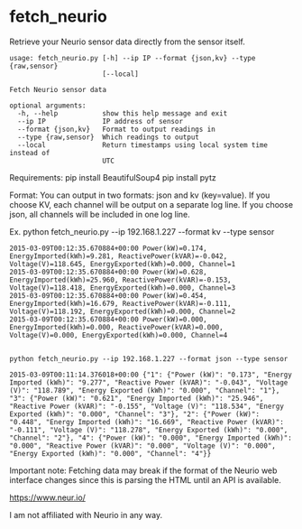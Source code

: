 fetch_neurio
============

Retrieve your Neurio sensor data directly from the sensor itself.

    usage: fetch_neurio.py [-h] --ip IP --format {json,kv} --type {raw,sensor}
                           [--local]

    Fetch Neurio sensor data

    optional arguments:
      -h, --help           show this help message and exit
      --ip IP              IP address of sensor
      --format {json,kv}   Format to output readings in
      --type {raw,sensor}  Which readings to output
      --local              Return timestamps using local system time instead of
                           UTC

Requirements:
    pip install BeautifulSoup4
    pip install pytz


Format:
You can output in two formats: json and kv (key=value). If you choose KV,
each channel will be output on a separate log line. If you choose json, all
channels will be included in one log line.

Ex.
    python fetch_neurio.py --ip 192.168.1.227 --format kv --type sensor

    2015-03-09T00:12:35.670884+00:00 Power(kW)=0.174, EnergyImported(kWh)=9.281, ReactivePower(kVAR)=-0.042, Voltage(V)=118.645, EnergyExported(kWh)=0.000, Channel=1
    2015-03-09T00:12:35.670884+00:00 Power(kW)=0.628, EnergyImported(kWh)=25.960, ReactivePower(kVAR)=-0.153, Voltage(V)=118.418, EnergyExported(kWh)=0.000, Channel=3
    2015-03-09T00:12:35.670884+00:00 Power(kW)=0.454, EnergyImported(kWh)=16.679, ReactivePower(kVAR)=-0.111, Voltage(V)=118.192, EnergyExported(kWh)=0.000, Channel=2
    2015-03-09T00:12:35.670884+00:00 Power(kW)=0.000, EnergyImported(kWh)=0.000, ReactivePower(kVAR)=0.000, Voltage(V)=0.000, EnergyExported(kWh)=0.000, Channel=4


    python fetch_neurio.py --ip 192.168.1.227 --format json --type sensor
    
    2015-03-09T00:11:14.376018+00:00 {"1": {"Power (kW)": "0.173", "Energy Imported (kWh)": "9.277", "Reactive Power (kVAR)": "-0.043", "Voltage (V)": "118.789", "Energy Exported (kWh)": "0.000", "Channel": "1"}, "3": {"Power (kW)": "0.621", "Energy Imported (kWh)": "25.946", "Reactive Power (kVAR)": "-0.155", "Voltage (V)": "118.534", "Energy Exported (kWh)": "0.000", "Channel": "3"}, "2": {"Power (kW)": "0.448", "Energy Imported (kWh)": "16.669", "Reactive Power (kVAR)": "-0.111", "Voltage (V)": "118.278", "Energy Exported (kWh)": "0.000", "Channel": "2"}, "4": {"Power (kW)": "0.000", "Energy Imported (kWh)": "0.000", "Reactive Power (kVAR)": "0.000", "Voltage (V)": "0.000", "Energy Exported (kWh)": "0.000", "Channel": "4"}}


Important note: Fetching data may break if the format of the Neurio web
interface changes since this is parsing the HTML until an API is available.

https://www.neur.io/

I am not affiliated with Neurio in any way.
